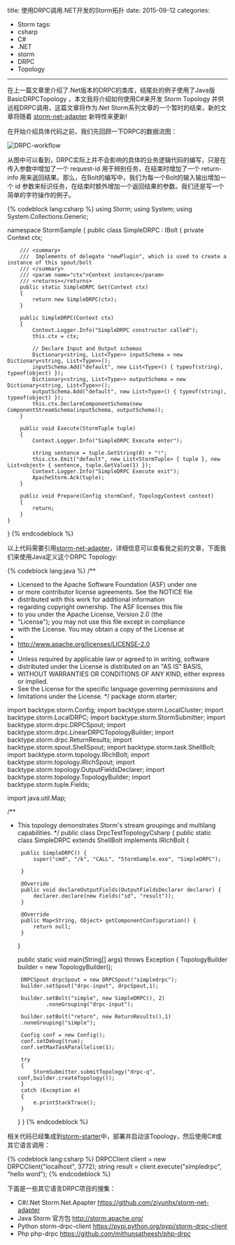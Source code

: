 title: 使用DRPC调用.NET开发的Storm拓扑
date: 2015-09-12
categories: 
- Storm
tags:
- csharp
- C#
- .NET
- storm
- DRPC
- Topology

---

 在上一篇文章里介绍了.Net版本的DRPC的类库，结尾处的例子使用了Java版 BasicDRPCTopology ，本文我将介绍如何使用C#来开发 Storm Topology 并供远程DRPC调用，这篇文章将作为.Net Storm系列文章的一个暂时的结束，新的文章将随着 [storm-net-adapter](https://github.com/ziyunhx/storm-net-adapter "storm-net-adapter") 新特性来更新!

<!--more-->
 在开始介绍具体代码之前，我们先回顾一下DRPC的数据流图：

 ![DRPC-workflow](http://www.tnidea.com/media/image/drpc-workflow.png)

 从图中可以看到，DRPC实际上并不会影响的具体的业务逻辑代码的编写，只是在传入参数中增加了一个 request-id 用于辨别任务，在结束时增加了一个 return-info 用来返回结果。那么，在Bolt的编写中，我们为每一个Bolt的输入输出增加一个 id 参数来标识任务，在结束时额外增加一个返回结果的参数。我们还是写一个简单的字符操作的例子。

{% codeblock lang:csharp %}
using Storm;
using System;
using System.Collections.Generic;

namespace StormSample
{
    public class SimpleDRPC : IBolt
    {
        private Context ctx;

        /// <summary>
        ///  Implements of delegate "newPlugin", which is used to create a instance of this spout/bolt
        /// </summary>
        /// <param name="ctx">Context instance</param>
        /// <returns></returns>
        public static SimpleDRPC Get(Context ctx)
        {
            return new SimpleDRPC(ctx);
        }

        public SimpleDRPC(Context ctx)
        {
            Context.Logger.Info("SimpleDRPC constructor called");
            this.ctx = ctx;

            // Declare Input and Output schemas
            Dictionary<string, List<Type>> inputSchema = new Dictionary<string, List<Type>>();
            inputSchema.Add("default", new List<Type>() { typeof(string), typeof(object) });
            Dictionary<string, List<Type>> outputSchema = new Dictionary<string, List<Type>>();
            outputSchema.Add("default", new List<Type>() { typeof(string), typeof(object) });
            this.ctx.DeclareComponentSchema(new ComponentStreamSchema(inputSchema, outputSchema));
        }

        public void Execute(StormTuple tuple)
        {
            Context.Logger.Info("SimpleDRPC Execute enter");
            
            string sentence = tuple.GetString(0) + "!";
            this.ctx.Emit("default", new List<StormTuple> { tuple }, new List<object> { sentence, tuple.GetValue(1) });
            Context.Logger.Info("SimpleDRPC Execute exit");
            ApacheStorm.Ack(tuple);
        }

        public void Prepare(Config stormConf, TopologyContext context)
        {
            return;
        }
    }
}
{% endcodeblock %}

以上代码需要引用[storm-net-adapter](https://github.com/ziyunhx/storm-net-adapter "storm-net-adapter")，详细信息可以查看我之前的文章，下面我们来使用Java定义这个DRPC Topology:

{% codeblock lang:java %}
/**
 * Licensed to the Apache Software Foundation (ASF) under one
 * or more contributor license agreements.  See the NOTICE file
 * distributed with this work for additional information
 * regarding copyright ownership.  The ASF licenses this file
 * to you under the Apache License, Version 2.0 (the
 * "License"); you may not use this file except in compliance
 * with the License.  You may obtain a copy of the License at
 *
 * http://www.apache.org/licenses/LICENSE-2.0
 *
 * Unless required by applicable law or agreed to in writing, software
 * distributed under the License is distributed on an "AS IS" BASIS,
 * WITHOUT WARRANTIES OR CONDITIONS OF ANY KIND, either express or implied.
 * See the License for the specific language governing permissions and
 * limitations under the License.
 */
package storm.starter;

import backtype.storm.Config;
import backtype.storm.LocalCluster;
import backtype.storm.LocalDRPC;
import backtype.storm.StormSubmitter;
import backtype.storm.drpc.DRPCSpout;
import backtype.storm.drpc.LinearDRPCTopologyBuilder;
import backtype.storm.drpc.ReturnResults;
import backtype.storm.spout.ShellSpout;
import backtype.storm.task.ShellBolt;
import backtype.storm.topology.IRichBolt;
import backtype.storm.topology.IRichSpout;
import backtype.storm.topology.OutputFieldsDeclarer;
import backtype.storm.topology.TopologyBuilder;
import backtype.storm.tuple.Fields;

import java.util.Map;

/**
 * This topology demonstrates Storm's stream groupings and multilang capabilities.
 */
public class DrpcTestTopologyCsharp {
	public static class SimpleDRPC extends ShellBolt implements IRichBolt {

		public SimpleDRPC() {
			super("cmd", "/k", "CALL", "StormSample.exe", "SimpleDRPC");
			
		}

		@Override
		public void declareOutputFields(OutputFieldsDeclarer declarer) {
			declarer.declare(new Fields("id", "result"));
		}

		@Override
		public Map<String, Object> getComponentConfiguration() {
			return null;
		}
	}	
	
	public static void main(String[] args) throws Exception {
	  	TopologyBuilder builder = new TopologyBuilder();
		  
	  	DRPCSpout drpcSpout = new DRPCSpout("simpledrpc");
	    builder.setSpout("drpc-input", drpcSpout,1);

	    builder.setBolt("simple", new SimpleDRPC(), 2)
	    		.noneGrouping("drpc-input");
	    
	    builder.setBolt("return", new ReturnResults(),1)
		.noneGrouping("simple");

	    Config conf = new Config();
	    conf.setDebug(true);
	    conf.setMaxTaskParallelism(1);
	    
	    try
	    {
	    	StormSubmitter.submitTopology("drpc-q", conf,builder.createTopology());
	    }
	    catch (Exception e)
	    {
	    	e.printStackTrace();
	    }
	}
}
{% endcodeblock %}

 相关代码已经集成到[storm-starter](https://github.com/ziyunhx/storm-net-adapter/tree/master/storm-starter)中，部署并启动该Topology，然后使用C#或其它语言调用：

{% codeblock lang:csharp %}
DRPCClient client = new DRPCClient("localhost", 3772);
string result = client.execute("simpledrpc", "hello word");
{% endcodeblock %}

 下面是一些其它语言DRPC项目的搜集：

 - C#/.Net	Storm.Net.Apapter https://github.com/ziyunhx/storm-net-adapter
 - Java	Storm 官方包 http://storm.apache.org/
 - Python	storm-drpc-client https://pypi.python.org/pypi/storm-drpc-client
 - Php	php-drpc https://github.com/mithunsatheesh/php-drpc
